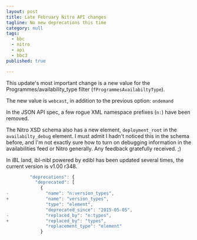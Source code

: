 ```yaml
---
layout: post
title: Late February Nitro API changes
tagline: No new deprecations this time
category: null
tags:
  - bbc
  - nitro
  - api
  - bbc3
published: true

---
```

This update's most important change is a new value for the Programmes/availability_type filter (`fProgrammesAvailabiltyType`).

The new value is `webcast`, in addition to the previous option: `ondemand`

In the JSON API spec, a few rogue XML namespace prefixes (`n:`) have been removed.

The Nitro XSD schema also has a new element, `deployment_root` in the `availabilty_debug` element. I must admit I hadn't noticed this in the schema before, and I'm not exactly sure how to turn on debugging information in the availabilities feed or Nitro generally. Any feedback gratefully received. ;)

In iBL land, ibl-nibl powered by edibl has been updated several times, the current version is v1.00 r348.

```javascript
         "deprecations": {
           "deprecated": [
             {
-              "name": "n:version_types",
+              "name": "version_types",
               "type": "element",
               "deprecated_since": "2015-05-05",
-              "replaced_by": "n:types",
+              "replaced_by": "types",
               "replacement_type": "element"
             }
```